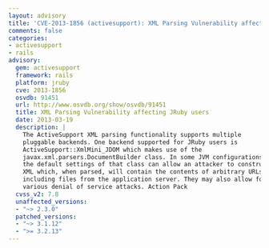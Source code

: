 ```yaml
---
layout: advisory
title: 'CVE-2013-1856 (activesupport): XML Parsing Vulnerability affecting JRuby users'
comments: false
categories:
- activesupport
- rails
advisory:
  gem: activesupport
  framework: rails
  platform: jruby
  cve: 2013-1856
  osvdb: 91451
  url: http://www.osvdb.org/show/osvdb/91451
  title: XML Parsing Vulnerability affecting JRuby users
  date: 2013-03-19
  description: |
    The ActiveSupport XML parsing functionality supports multiple
    pluggable backends. One backend supported for JRuby users is
    ActiveSupport::XmlMini_JDOM which makes use of the
    javax.xml.parsers.DocumentBuilder class. In some JVM configurations
    the default settings of that class can allow an attacker to construct
    XML which, when parsed, will contain the contents of arbitrary URLs
    including files from the application server. They may also allow for
    various denial of service attacks. Action Pack
  cvss_v2: 7.8
  unaffected_versions:
  - "~> 2.3.0"
  patched_versions:
  - "~> 3.1.12"
  - ">= 3.2.13"
---
```

